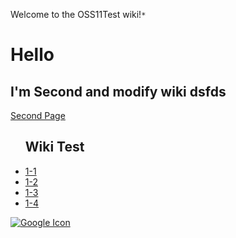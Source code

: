 Welcome to the OSS11Test wiki!`* `
# Hello
## I'm Second and modify wiki dsfds
<a href="https://github.com/gunooknam/OSS11Test/wiki/Second-Page"> Second Page </a>
<ul><h2>Wiki Test</h2>
  <li><a href="https://github.com/gunooknam/OSS11Test/wiki/1-1"> 1-1 </li>
  <li><a href="https://github.com/gunooknam/OSS11Test/wiki/1-2"> 1-2 </li>
  <li><a href="https://github.com/gunooknam/OSS11Test/blob/master/docs/TestPage.md"> 1-3 </li>
  <li> 1-4 </li>
</ul>

![Google Icon](https://www.google.co.kr/images/branding/googlelogo/2x/googlelogo_color_272x92dp.png)
